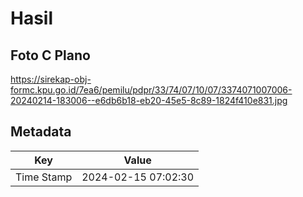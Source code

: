 # Hasil

## Foto C Plano

https://sirekap-obj-formc.kpu.go.id/7ea6/pemilu/pdpr/33/74/07/10/07/3374071007006-20240214-183006--e6db6b18-eb20-45e5-8c89-1824f410e831.jpg


## Metadata

| Key        | Value               |
| ---------- | ------------------- |
| Time Stamp | 2024-02-15 07:02:30 |



